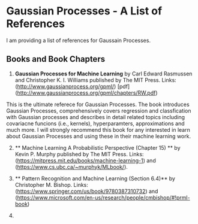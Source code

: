 # Gaussian Processes - A List of References
I am providing a list of references for Gaussain Processes.

## Books and Book Chapters
1.  **Gaussian Processes for Machine Learning** by Carl Edward Rasmussen and Christopher K. I. Williams published by The MIT Press. Links: (http://www.gaussianprocess.org/gpml/) [pdf] (http://www.gaussianprocess.org/gpml/chapters/RW.pdf)

This is the ultimate referece for Gaussian Processes. The book introduces Gaussian Processes, comprehensively covers regression and classfication with Gaussian processes and describes in detail related topics including covariacne funcions (i.e., kernels), hyperparamters, approximations and much more. I will strongly recommend this book for any interested in learn about Gaussian Processes and using these in their machine learning work.


2.  ** Machine Learning A Probabilistic Perspective (Chapter 15) ** by Kevin P. Murphy published by The MIT Press. Links: (https://mitpress.mit.edu/books/machine-learning-1) and (https://www.cs.ubc.ca/~murphyk/MLbook/).

3. ** Pattern Recognition and Machine Learning (Section 6.4)** by Christopher M. Bishop. Links: (https://www.springer.com/us/book/9780387310732) and (https://www.microsoft.com/en-us/research/people/cmbishop/#!prml-book)

4.  
